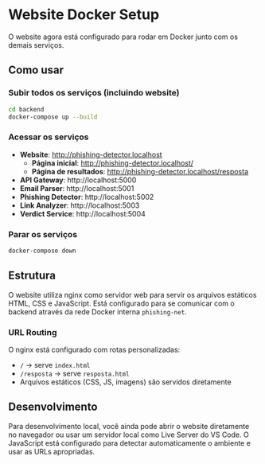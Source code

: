 # Website Docker Setup

O website agora está configurado para rodar em Docker junto com os demais serviços.

## Como usar

### Subir todos os serviços (incluindo website)

```bash
cd backend
docker-compose up --build
```

### Acessar os serviços

- **Website**: http://phishing-detector.localhost
  - **Página inicial**: http://phishing-detector.localhost/
  - **Página de resultados**: http://phishing-detector.localhost/resposta
- **API Gateway**: http://localhost:5000
- **Email Parser**: http://localhost:5001
- **Phishing Detector**: http://localhost:5002
- **Link Analyzer**: http://localhost:5003
- **Verdict Service**: http://localhost:5004

### Parar os serviços

```bash
docker-compose down
```

## Estrutura

O website utiliza nginx como servidor web para servir os arquivos estáticos HTML, CSS e JavaScript. Está configurado para se comunicar com o backend através da rede Docker interna `phishing-net`.

### URL Routing

O nginx está configurado com rotas personalizadas:
- `/` → serve `index.html` 
- `/resposta` → serve `resposta.html`
- Arquivos estáticos (CSS, JS, imagens) são servidos diretamente

## Desenvolvimento

Para desenvolvimento local, você ainda pode abrir o website diretamente no navegador ou usar um servidor local como Live Server do VS Code. O JavaScript está configurado para detectar automaticamente o ambiente e usar as URLs apropriadas.
